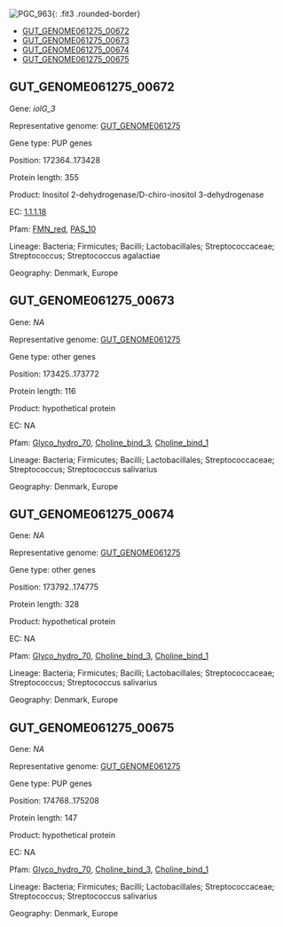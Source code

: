 ![PGC_963](../static/images/Clusters_figure/PGC_963.jpg){: .fit3 .rounded-border}

<ul id="myTab" class="nav nav-tabs">
  <li class="active">
        <a href="#tab1" data-toggle="tab">GUT_GENOME061275_00672</a>
  </li>
<li><a href="#tab2" data-toggle="tab">GUT_GENOME061275_00673</a></li>
<li><a href="#tab3" data-toggle="tab">GUT_GENOME061275_00674</a></li>
<li><a href="#tab4" data-toggle="tab">GUT_GENOME061275_00675</a></li>
</ul>

<div id="myTabContent" class="tab-content">
  <div class="tab-pane fade in active" id="tab1">

<h2 id="GUT_GENOME061275_00672">GUT_GENOME061275_00672</h2>
<p>Gene: <em>iolG_3</em>
<p>Representative genome: <a href="https://www.ebi.ac.uk/metagenomics/genomes/MGYG-HGUT-02349">GUT_GENOME061275</a></p>
<p>Gene type: PUP genes</p>
<p>Position: 172364..173428</p>
<p>Protein length: 355</p>
<p>Product: Inositol 2-dehydrogenase/D-chiro-inositol 3-dehydrogenase</p>
<p>EC: <a href="https://www.brenda-enzymes.org/enzyme.php?ecno=1.1.1.18">1.1.1.18</a></p>
<p>Pfam: <a href="http://pfam.xfam.org/family/FMN_red">FMN_red</a>, <a href="http://pfam.xfam.org/family/PAS_10">PAS_10</a></p>
<p>Lineage: Bacteria; Firmicutes; Bacilli; Lactobacillales; Streptococcaceae; Streptococcus; Streptococcus agalactiae</p>
<p>Geography: Denmark, Europe</p>
  </div>

  <div class="tab-pane fade" id="tab2">

<h2 id="GUT_GENOME061275_00673">GUT_GENOME061275_00673</h2>
<p>Gene: <em>NA</em></p>
<p>Representative genome: <a href="https://www.ebi.ac.uk/metagenomics/genomes/MGYG-HGUT-00113">GUT_GENOME061275</a></p>
<p>Gene type: other genes</p>
<p>Position: 173425..173772</p>
<p>Protein length: 116</p>
<p>Product: hypothetical protein</p>
<p>EC: NA</p>
<p>Pfam: <a href="http://pfam.xfam.org/family/Glyco_hydro_70">Glyco_hydro_70</a>, <a href="http://pfam.xfam.org/family/Choline_bind_3">Choline_bind_3</a>, <a href="http://pfam.xfam.org/family/Choline_bind_1">Choline_bind_1</a></p>
<p>Lineage: Bacteria; Firmicutes; Bacilli; Lactobacillales; Streptococcaceae; Streptococcus; Streptococcus salivarius</p>
<p>Geography: Denmark, Europe</p>

  </div>
  <div class="tab-pane fade" id="tab3">

<h2 id="GUT_GENOME061275_00674">GUT_GENOME061275_00674</h2>
<p>Gene: <em>NA</em></p>
<p>Representative genome: <a href="https://www.ebi.ac.uk/metagenomics/genomes/MGYG-HGUT-00113">GUT_GENOME061275</a></p>
<p>Gene type: other genes</p>
<p>Position: 173792..174775</p>
<p>Protein length: 328</p>
<p>Product: hypothetical protein</p>
<p>EC: NA</p>
<p>Pfam: <a href="http://pfam.xfam.org/family/Glyco_hydro_70">Glyco_hydro_70</a>, <a href="http://pfam.xfam.org/family/Choline_bind_3">Choline_bind_3</a>, <a href="http://pfam.xfam.org/family/Choline_bind_1">Choline_bind_1</a></p>
<p>Lineage: Bacteria; Firmicutes; Bacilli; Lactobacillales; Streptococcaceae; Streptococcus; Streptococcus salivarius</p>
<p>Geography: Denmark, Europe</p>

  </div>
  <div class="tab-pane fade" id="tab4">

<h2 id="GUT_GENOME061275_00675">GUT_GENOME061275_00675</h2>
<p>Gene: <em>NA</em></p>
<p>Representative genome: <a href="https://www.ebi.ac.uk/metagenomics/genomes/MGYG-HGUT-00113">GUT_GENOME061275</a></p>
<p>Gene type: PUP genes</p>
<p>Position: 174768..175208</p>
<p>Protein length: 147</p>
<p>Product: hypothetical protein</p>
<p>EC: NA</p>
<p>Pfam: <a href="http://pfam.xfam.org/family/Glyco_hydro_70">Glyco_hydro_70</a>, <a href="http://pfam.xfam.org/family/Choline_bind_3">Choline_bind_3</a>, <a href="http://pfam.xfam.org/family/Choline_bind_1">Choline_bind_1</a></p>
<p>Lineage: Bacteria; Firmicutes; Bacilli; Lactobacillales; Streptococcaceae; Streptococcus; Streptococcus salivarius</p>
<p>Geography: Denmark, Europe</p>

  </div>
</div>
